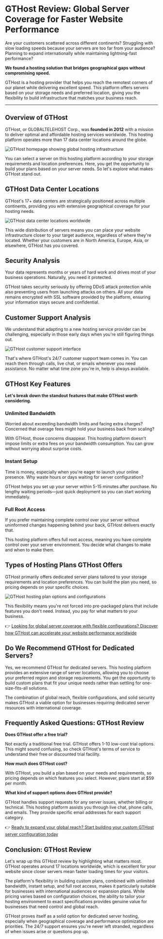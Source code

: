 # GTHost Review: Global Server Coverage for Faster Website Performance

Are your customers scattered across different continents? Struggling with slow loading speeds because your servers are too far from your audience? Planning to expand internationally while maintaining lightning-fast performance?

**We found a hosting solution that bridges geographical gaps without compromising speed.**

GTHost is a hosting provider that helps you reach the remotest corners of our planet while delivering excellent speed. This platform offers servers based on your storage needs and preferred location, giving you the flexibility to build infrastructure that matches your business reach.

---

## Overview of GTHost

GTHost, or GLOBALTELEHOST Corp., was **founded in 2012** with a mission to deliver optimal and affordable hosting services worldwide. This hosting platform operates more than 17 data center locations around the globe.

![GTHost homepage showing global hosting infrastructure](image/26325861517946.webp)

You can select a server on this hosting platform according to your storage requirements and location preferences. Here, you get the opportunity to build your plans based on your server needs. So let's explore what makes GTHost stand out.

## GTHost Data Center Locations

GTHost's 17+ data centers are strategically positioned across multiple continents, providing you with extensive geographical coverage for your hosting needs.

![GTHost data center locations worldwide](image/790431622.webp)

This wide distribution of servers means you can place your website infrastructure closer to your target audience, regardless of where they're located. Whether your customers are in North America, Europe, Asia, or elsewhere, GTHost has you covered.

## Security Analysis

Your data represents months or years of hard work and drives most of your business operations. Naturally, you need it protected.

GTHost takes security seriously by offering DDoS attack protection while also preventing users from launching attacks on others. All your data remains encrypted with SSL software provided by the platform, ensuring your information stays secure and confidential.

## Customer Support Analysis

We understand that adapting to a new hosting service provider can be challenging, especially in those early days when you're still figuring things out.

![GTHost customer support interface](image/20562259182511.webp)

That's where GTHost's 24/7 customer support team comes in. You can reach them through calls, live chat, or emails whenever you need assistance. No matter what time zone you're in, help is always available.

## GTHost Key Features

**Let's break down the standout features that make GTHost worth considering.**

### Unlimited Bandwidth

Worried about exceeding bandwidth limits and facing extra charges? Concerned that overage fees might hold your business back from scaling? 

With GTHost, those concerns disappear. This hosting platform doesn't impose limits or extra fees on your bandwidth consumption. You can grow without worrying about surprise costs.

### Instant Setup

Time is money, especially when you're eager to launch your online presence. Why waste hours or days waiting for server configuration?

GTHost helps you set up your server within 5-15 minutes after purchase. No lengthy waiting periods—just quick deployment so you can start working immediately.

### Full Root Access

If you prefer maintaining complete control over your server without uninformed changes happening behind your back, GTHost delivers exactly that.

This hosting platform offers full root access, meaning you have complete control over your server environment. You decide what changes to make and when to make them.

## Types of Hosting Plans GTHost Offers

GTHost primarily offers dedicated server plans tailored to your storage requirements and location preferences. You can build the plan you need, so pricing depends on your specific choices.

![GTHost hosting plan options and configurations](image/24458144264.webp)

This flexibility means you're not forced into pre-packaged plans that include features you don't need. Instead, you pay for what matters to your business.

👉 [Looking for global server coverage with flexible configurations? Discover how GTHost can accelerate your website performance worldwide](https://cp.gthost.com/en/join/72c7e6b2fc118929f9ede2978f008806)

## Do We Recommend GTHost for Dedicated Servers?

Yes, we recommend GTHost for dedicated servers. This hosting platform provides an extensive range of server locations, allowing you to choose your preferred region and storage requirements. You get the opportunity to build custom plans that fit your unique needs rather than settling for one-size-fits-all solutions.

The combination of global reach, flexible configurations, and solid security makes GTHost a viable option for businesses requiring dedicated server resources with international coverage.

## Frequently Asked Questions: GTHost Review

**Does GTHost offer a free trial?**

Not exactly a traditional free trial. GTHost offers 1-10 low-cost trial options. This might sound confusing, so check GTHost's terms of service to understand their free or discounted trial facility.

**How much does GTHost cost?**

With GTHost, you build a plan based on your needs and requirements, so pricing depends on which features you select. However, plans start at $59 per month.

**What kind of support options does GTHost provide?**

GTHost handles support requests for any server issues, whether billing or technical. This hosting platform assists you through live chat, phone calls, and emails. They provide specific email addresses for each support category.

👉 [Ready to expand your global reach? Start building your custom GTHost server configuration today](https://cp.gthost.com/en/join/72c7e6b2fc118929f9ede2978f008806)

## Conclusion: GTHost Review

Let's wrap up this GTHost review by highlighting what matters most. GTHost operates around 17 locations worldwide, which is excellent for your website since closer servers mean faster loading times for your visitors.

The platform's flexibility in building custom plans, combined with unlimited bandwidth, instant setup, and full root access, makes it particularly suitable for businesses with international audiences or expansion plans. While pricing varies based on configuration choices, the ability to tailor your hosting environment to exact specifications provides genuine value for businesses that need control and global reach.

GTHost proves itself as a solid option for dedicated server hosting, especially when geographical coverage and performance optimization are priorities. The 24/7 support ensures you're never left stranded, regardless of when issues arise or questions pop up.
